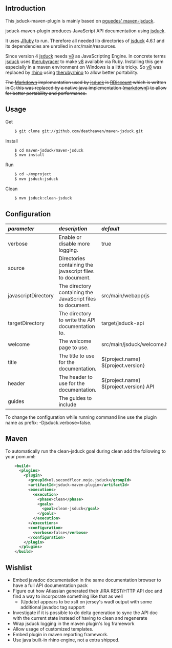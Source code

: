 Introduction
------------

This jsduck-maven-plugin is mainly based on [pguedes' maven-jsduck](https://github.com/pguedes/maven-jsduck).

jsduck-maven-plugin produces JavaScript API documentation using [jsduck](http://rubygems.org/gems/jsduck).

It uses [JRuby](http://www.jruby.org/) to run. Therefore all needed lib directories of 
[jsduck](http://rubygems.org/gems/jsduck) 4.6.1 and its dependencies are unrolled in src/main/resources.

Since version 4 [jsduck](http://rubygems.org/gems/jsduck) needs [v8](http://code.google.com/p/v8/) as JavaScripting 
Engine. In concrete terms [jsduck](http://rubygems.org/gems/jsduck) uses 
[therubyracer](https://github.com/cowboyd/therubyracer) to make [v8](http://code.google.com/p/v8/) available via Ruby. 
Installing this gem especially in a maven environment on Windows is a little tricky. 
So [v8](http://code.google.com/p/v8/) was replaced by [rhino](https://developer.mozilla.org/en-US/docs/Rhino) 
using [therubyrhino](https://github.com/cowboyd/therubyrhino) to allow better portability.

~~The [Markdown](http://daringfireball.net/projects/markdown/) implementation used by [jsduck](http://rubygems.org/gems/jsduck)
is [RDiscount](http://rubygems.org/gems/rdiscount) which is written in C; this was replaced by a native java implementation
([markdownj](http://code.google.com/p/markdownj/)) to allow for better portability and performance.~~


Usage
-----
Get

```sh
    $ git clone git://github.com/deatheaven/maven-jsduck.git
```
Install

```sh
    $ cd maven-jsduck/maven-jsduck
    $ mvn install
```
Run

```sh
    $ cd ~/myproject
    $ mvn jsduck:jsduck
```
Clean

```sh
    $ mvn jsduck:clean-jsduck
```

Configuration
-------------

| *parameter*            | *description*                                               | *default*                               |
|:-----------------------|:------------------------------------------------------------|:----------------------------------------|
|  verbose               | Enable or disable more logging.                             |  true                                   |
|  source                | Directories containing the javascript files to document.    |                                         |
|  javascriptDirectory   | The directory containing the JavaScript files to document.  |  src/main/webapp/js                     |
|  targetDirectory       | The directory to write the API documentation to.            |  target/jsduck-api                      |
|  welcome               | The welcome page to use.                                    |  src/main/jsduck/welcome.html           |
|  title                 | The title to use for the documentation.                     |  ${project.name} ${project.version}     |
|  header                | The header to use for the documentation.                    |  ${project.name} ${project.version} API |
|  guides                | The guides to include                                       |                                         |

To change the configuration while running command line use the plugin name as prefix: -Djsduck.verbose=false.

Maven
-----
To automatically run the clean-jsduck goal during clean add the following to your pom.xml:

```xml
    <build>
      <plugins>
        <plugin>
          <groupId>nl.secondfloor.mojo.jsduck</groupId>
          <artifactId>jsduck-maven-plugin</artifactId>
          <executions>
            <execution>
              <phase>clean</phase>
              <goals>
                <goal>clean-jsduck</goal>
              </goals>
            </execution>
          </executions>
          <configuration>
            <verbose>false</verbose>
          </configuration>
        </plugin>
      </plugins>
    </build>
```

Wishlist
--------
* Embed javadoc documentation in the same documentation browser to have a full API documentation pack
* Figure out how Atlassian generated their JIRA REST/HTTP API doc and find a way to incorporate something like that as well
  * (Update) appears to be xslt on jersey's wadl output with some additional javadoc tag support
* Investigate if it is possible to do delta generation to sync the API doc with the current state instead of having to clean and regenerate
* Wrap jsduck logging in the maven plugin's log framework
* Allow usage of customized templates.
* Embed plugin in maven reporting framework.
* Use java built-in rhino engine, not a extra shipped.
